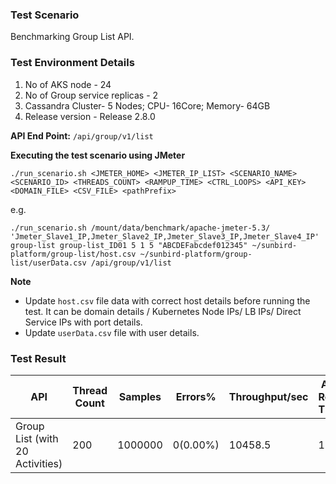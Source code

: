 ### Test Scenario

Benchmarking Group List API.


### Test Environment Details
1. No of AKS node - 24
2. No of Group service replicas - 2
3. Cassandra Cluster- 5 Nodes; CPU- 16Core; Memory- 64GB
4. Release version - Release 2.8.0


**API End Point:** 
`/api/group/v1/list`


**Executing the test scenario using JMeter**

```
./run_scenario.sh <JMETER_HOME> <JMETER_IP_LIST> <SCENARIO_NAME> <SCENARIO_ID> <THREADS_COUNT> <RAMPUP_TIME> <CTRL_LOOPS> <API_KEY> <DOMAIN_FILE> <CSV_FILE> <pathPrefix>
```

e.g.
```
./run_scenario.sh /mount/data/benchmark/apache-jmeter-5.3/ 'Jmeter_Slave1_IP,Jmeter_Slave2_IP,Jmeter_Slave3_IP,Jmeter_Slave4_IP' group-list group-list_ID01 5 1 5 "ABCDEFabcdef012345" ~/sunbird-platform/group-list/host.csv ~/sunbird-platform/group-list/userData.csv /api/group/v1/list
```

**Note**
- Update `host.csv` file data with correct host details before running the test. It can be domain details / Kubernetes Node IPs/ LB IPs/ Direct Service IPs with port details.
- Update `userData.csv` file with user details.

### Test Result

| API                            | Thread Count | Samples  | Errors%   | Throughput/sec  | Avg Resp Time |   95th pct  |  99th pct   |
| -------------------------------| -------------| -------- | --------- | --------------- | --------------|-------------|-------------|
| Group List (with 20 Activities)| 200          | 1000000  | 0(0.00%) | 10458.5         | 12            |    20       |   36        |

